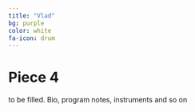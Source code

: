 ```yaml
---
title: "Vlad"
bg: purple
color: white
fa-icon: drum
---
```


# Piece 4

to be filled. Bio, program notes, instruments and so on